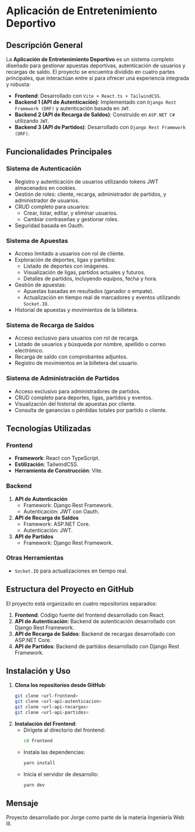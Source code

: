 # Aplicación de Entretenimiento Deportivo

## Descripción General

La **Aplicación de Entretenimiento Deportivo** es un sistema completo diseñado para gestionar apuestas deportivas, autenticación de usuarios y recargas de saldo. El proyecto se encuentra dividido en cuatro partes principales, que interactúan entre sí para ofrecer una experiencia integrada y robusta:

- **Frontend**: Desarrollado con `Vite + React.ts + TailwindCSS`.
- **Backend 1 (API de Autenticación)**: Implementado con `Django Rest Framework (DRF)` y autenticación basada en `JWT`.
- **Backend 2 (API de Recarga de Saldos)**: Construido en `ASP.NET C#` utilizando `JWT`.
- **Backend 3 (API de Partidos)**: Desarrollado con `Django Rest Framework (DRF)`.

## Funcionalidades Principales

### Sistema de Autenticación
- Registro y autenticación de usuarios utilizando tokens JWT almacenados en cookies.
- Gestión de roles: cliente, recarga, administrador de partidos, y administrador de usuarios.
- CRUD completo para usuarios:
  - Crear, listar, editar, y eliminar usuarios.
  - Cambiar contraseñas y gestionar roles.
- Seguridad basada en Oauth.

### Sistema de Apuestas
- Acceso limitado a usuarios con rol de cliente.
- Exploración de deportes, ligas y partidos:
  - Listado de deportes con imágenes.
  - Visualización de ligas, partidos actuales y futuros.
  - Detalles de partidos, incluyendo equipos, fecha y hora.
- Gestión de apuestas:
  - Apuestas basadas en resultados (ganador o empate).
  - Actualización en tiempo real de marcadores y eventos utilizando `Socket.IO`.
- Historial de apuestas y movimientos de la billetera.

### Sistema de Recarga de Saldos
- Acceso exclusivo para usuarios con rol de recarga.
- Listado de usuarios y búsqueda por nombre, apellido o correo electrónico.
- Recarga de saldo con comprobantes adjuntos.
- Registro de movimientos en la billetera del usuario.

### Sistema de Administración de Partidos
- Acceso exclusivo para administradores de partidos.
- CRUD completo para deportes, ligas, partidos y eventos.
- Visualización del historial de apuestas por cliente.
- Consulta de ganancias o pérdidas totales por partido o cliente.

## Tecnologías Utilizadas

### Frontend
- **Framework**: React con TypeScript.
- **Estilización**: TailwindCSS.
- **Herramienta de Construcción**: Vite.

### Backend
1. **API de Autenticación**
   - Framework: Django Rest Framework.
   - Autenticación: JWT con Oauth.
2. **API de Recarga de Saldos**
   - Framework: ASP.NET Core.
   - Autenticación: JWT.
3. **API de Partidos**
   - Framework: Django Rest Framework.

### Otras Herramientas
- `Socket.IO` para actualizaciones en tiempo real.

## Estructura del Proyecto en GitHub

El proyecto está organizado en cuatro repositorios separados:
1. **Frontend**: Código fuente del frontend desarrollado con React.
2. **API de Autenticación**: Backend de autenticación desarrollado con Django Rest Framework.
3. **API de Recarga de Saldos**: Backend de recargas desarrollado con ASP.NET Core.
4. **API de Partidos**: Backend de partidos desarrollado con Django Rest Framework.

## Instalación y Uso

1. **Clona los repositorios desde GitHub**:
   ```bash
   git clone <url-frontend>
   git clone <url-api-autenticacion>
   git clone <url-api-recargas>
   git clone <url-api-partidos>

2. **Instalación del Frontend**:
   - Dirígete al directorio del frontend:
     ```bash
     cd frontend
   - Instala las dependencias:
     ```bash
     yarn install
   - Inicia el servidor de desarrollo:
     ```bash
     yarn dev

## Mensaje
Proyecto desarrollado por Jorge como parte de la materia Ingeniería Web III.
